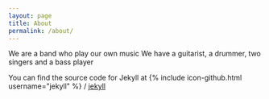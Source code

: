 ```yaml
---
layout: page
title: About
permalink: /about/
---
```


We are a band who play our own music We have a guitarist, a drummer, two singers and a bass player

You can find the source code for Jekyll at
{% include icon-github.html username="jekyll" %} /
[jekyll](https://github.com/jekyll/jekyll)
